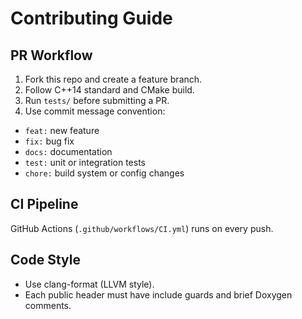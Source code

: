 # Contributing Guide

## PR Workflow
1. Fork this repo and create a feature branch.
2. Follow C++14 standard and CMake build.
3. Run `tests/` before submitting a PR.
4. Use commit message convention:
  - `feat:` new feature  
  - `fix:` bug fix  
  - `docs:` documentation  
  - `test:` unit or integration tests  
  - `chore:` build system or config changes

## CI Pipeline
GitHub Actions (`.github/workflows/CI.yml`) runs on every push.


## Code Style
- Use clang-format (LLVM style).
- Each public header must have include guards and brief Doxygen comments.
